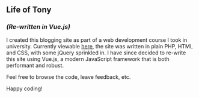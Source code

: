 ## Life of Tony
### *(Re-written in Vue.js)*

I created this blogging site as part of a web development course I took in university. Currently viewable [here](www.tonyvonwolfe.com), the site was written in plain PHP, HTML and CSS, with some jQuery sprinkled in. I have since decided to re-write this site using Vue.js, a modern JavaScript framework that is both performant and robust. 

Feel free to browse the code, leave feedback, etc.

Happy coding!
